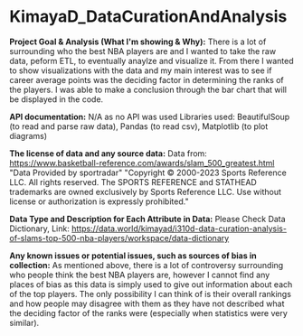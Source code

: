 # KimayaD_DataCurationAndAnalysis

**Project Goal & Analysis (What I'm showing & Why):** 
There is a lot of  surrounding who the best NBA players are and I wanted to take the raw data, peform ETL, to eventually anaylze and visualize it. From there I wanted to show visualizations with the data and my main interest was to see if career average points was the deciding factor in determining the ranks of the players. I was able to make a conclusion through the bar chart that will be displayed in the code.

**API documentation:** 
N/A as no API was used
Libraries used: BeautifulSoup (to read and parse raw data), Pandas (to read csv), Matplotlib (to plot diagrams)

**The license of data and any source data:** 
Data from: https://www.basketball-reference.com/awards/slam_500_greatest.html
"Data Provided by sportradar"
"Copyright © 2000-2023 Sports Reference LLC. All rights reserved.
The SPORTS REFERENCE and STATHEAD trademarks are owned exclusively by Sports Reference LLC. Use without license or authorization is expressly prohibited."

**Data Type and Description for Each Attribute in Data:**
Please Check Data Dictionary, Link: https://data.world/kimayad/i310d-data-curation-analysis-of-slams-top-500-nba-players/workspace/data-dictionary

**Any known issues or potential issues, such as sources of bias in collection:**
As mentioned above, there is a lot of controversy surrounding who people think the best NBA players are, however I cannot find any places of bias as this data is simply used to give out information about each of the top players. The only possibility I can think of is their overall rankings and how people may disagree with them as they have not described what the deciding factor of the ranks were (especially when statistics were very similar).
